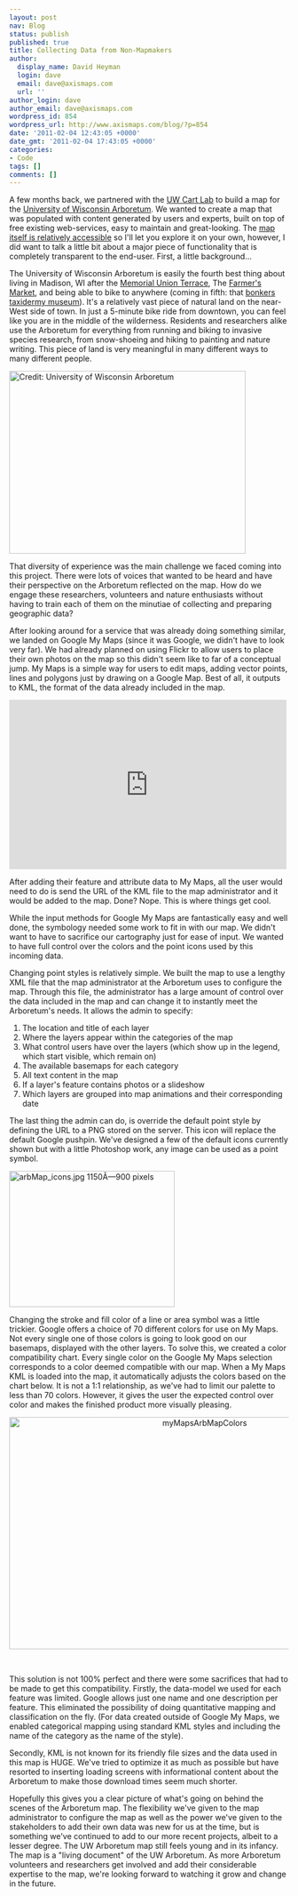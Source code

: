 ```yaml
---
layout: post
nav: Blog
status: publish
published: true
title: Collecting Data from Non-Mapmakers
author:
  display_name: David Heyman
  login: dave
  email: dave@axismaps.com
  url: ''
author_login: dave
author_email: dave@axismaps.com
wordpress_id: 854
wordpress_url: http://www.axismaps.com/blog/?p=854
date: '2011-02-04 12:43:05 +0000'
date_gmt: '2011-02-04 17:43:05 +0000'
categories:
- Code
tags: []
comments: []
---
```

<p><!-- p.p1 {margin: 0.0px 0.0px 13.0px 0.0px; line-height: 19.0px; font: 13.0px Georgia} span.s1 {letter-spacing: 0.0px} --><span>A few months back, we partnered with the <a href="http://www.geography.wisc.edu/cartography/" target="_blank">UW Cart Lab</a> to build a map for the <a href="http://uwarboretum.org/" target="_blank">University of Wisconsin Arboretum</a>. We wanted to create a map that was populated with content generated by users and experts, built on top of free existing web-services, easy to maintain and great-looking. The <a href="http://uwarboretum.org/map/" target="_blank">map itself is relatively accessible</a> so I'll let you explore it on your own, however, I did want to talk a little bit about a major piece of functionality that is completely transparent to the end-user. First, a little background...</span></p>
<p>The University of Wisconsin Arboretum is easily the fourth best thing about living in Madison, WI after the <a href="http://www.union.wisc.edu/webcam/" target="_blank">Memorial Union Terrace</a>, The <a href="http://www.dcfm.org/" target="_blank">Farmer's Market</a>, and being able to bike to anywhere (coming in fifth: that <a href="http://www.roadsideamerica.com/story/2247" target="_blank">bonkers taxidermy museum</a>). It's a relatively vast piece of natural land on the near-West side of town. In just a 5-minute bike ride from downtown, you can feel like you are in the middle of the wilderness. Residents and researchers alike use the Arboretum for everything from running and biking to invasive species research, from snow-shoeing and hiking to painting and nature writing. This piece of land is very meaningful in many different ways to many different people.</p>
<p><img class="alignleft" src="http://uwarboretum.org/photos/image.php?width=426&amp;file=/photos/photos/1275582087-3.jpg" alt="Credit: University of Wisconsin Arboretum" width="426" height="329" /></p>
<p><!-- p.p1 {margin: 0.0px 0.0px 13.0px 0.0px; line-height: 19.0px; font: 13.0px Georgia} span.s1 {letter-spacing: 0.0px} --><span>That diversity of experience was the main challenge we faced coming into this project. There were lots of voices that wanted to be heard and have their perspective on the Arboretum reflected on the map. How do we engage these researchers, volunteers and nature enthusiasts without having to train each of them on the minutiae of collecting and preparing geographic data?</span></p>
<p><!-- p.p1 {margin: 0.0px 0.0px 13.0px 0.0px; line-height: 19.0px; font: 13.0px Georgia} span.s1 {letter-spacing: 0.0px} --><span>After looking around for a service that was already doing something similar, we landed on Google My Maps (since it was Google, we didn't have to look very far). We had already planned on using Flickr to allow users to place their own photos on the map so this didn't seem like to far of a conceptual jump. My Maps is a simple way for users to edit maps, adding vector points, lines and polygons just by drawing on a Google Map. Best of all, it outputs to KML, the format of the data already included in the map.</span></p>
<p><object classid="clsid:d27cdb6e-ae6d-11cf-96b8-444553540000" width="500" height="305" codebase="http://download.macromedia.com/pub/shockwave/cabs/flash/swflash.cab#version=6,0,40,0"><param name="allowFullScreen" value="true" /><param name="allowScriptAccess" value="always" /><param name="src" value="http://www.youtube.com/v/TftFnot5uXw&amp;hl=en_US&amp;feature=player_embedded&amp;version=3" /><param name="allowfullscreen" value="true" /><embed type="application/x-shockwave-flash" width="500" height="305" src="http://www.youtube.com/v/TftFnot5uXw&amp;hl=en_US&amp;feature=player_embedded&amp;version=3" allowscriptaccess="always" allowfullscreen="true"></embed></object></p>
<p><!-- p.p1 {margin: 0.0px 0.0px 13.0px 0.0px; line-height: 19.0px; font: 13.0px Georgia} span.s1 {letter-spacing: 0.0px} --><span>After adding their feature and attribute data to My Maps, all the user would need to do is send the URL of the KML file to the map administrator and it would be added to the map. Done? Nope. This is where things get cool.</span></p>
<p><!-- p.p1 {margin: 0.0px 0.0px 13.0px 0.0px; line-height: 19.0px; font: 13.0px Georgia} span.s1 {letter-spacing: 0.0px} --><span>While the input methods for Google My Maps are fantastically easy and well done, the symbology needed some work to fit in with our map. We didn't want to have to sacrifice our cartography just for ease of input. We wanted to have full control over the colors and the point icons used by this incoming data.</span></p>
<p><!-- p.p1 {margin: 0.0px 0.0px 13.0px 0.0px; line-height: 19.0px; font: 13.0px Georgia} span.s1 {letter-spacing: 0.0px} --><span>Changing point styles is relatively simple. We built the map to use a lengthy XML file that the map administrator at the Arboretum uses to configure the map. Through this file, the administrator has a large amount of control over the data included in the map and can change it to instantly meet the Arboretum's needs. It allows the admin to specify:</span></p>
<ol>
<li>The location and title of each layer</li>
<li>Where the layers appear within the categories of the map</li>
<li>What control users have over the layers (which show up in the legend, which start visible, which remain on)</li>
<li>The available basemaps for each category</li>
<li>All text content in the map</li>
<li>If a layer's feature contains photos or a slideshow</li>
<li>Which layers are grouped into map animations and their corresponding date</li>
</ol>
<p><!-- p.p1 {margin: 0.0px 0.0px 13.0px 0.0px; line-height: 19.0px; font: 13.0px Georgia} span.s1 {letter-spacing: 0.0px} --><span>The last thing the admin can do, is override the default point style by defining the URL to a PNG stored on the server. This icon will replace the default Google pushpin. We've designed a few of the default icons currently shown but with a little Photoshop work, any image can be used as a point symbol.</span></p>
<p><img class="size-full wp-image-878 alignright" title="arbMap_icons.jpg 1150Ã—900 pixels" src="{{ site.baseurl }}/media/posts/2011/02/arbMap_icons1.jpg-1150Ã—900-pixels1.jpg" alt="arbMap_icons.jpg 1150Ã—900 pixels" width="298" height="245" /></p>
<p><!-- p.p1 {margin: 0.0px 0.0px 13.0px 0.0px; line-height: 19.0px; font: 13.0px Georgia} span.s1 {letter-spacing: 0.0px} --><span>Changing the stroke and fill color of a line or area symbol was a little trickier. Google offers a choice of 70 different colors for use on My Maps. Not every single one of those colors is going to look good on our basemaps, displayed with the other layers. To solve this, we created a color compatibility chart. Every single color on the Google My Maps selection corresponds to a color deemed compatible with our map. When a My Maps KML is loaded into the map, it automatically adjusts the colors based on the chart below. It is not a 1:1 relationship, as we've had to limit our palette to less than 70 colors. However, it gives the user the expected control over color and makes the finished product more visually pleasing.</span></p>
<p style="text-align: center;"><span><img class="aligncenter size-full wp-image-870" title="myMapsArbMapColors" src="{{ site.baseurl }}/media/posts/2011/02/myMapsArbMapColors.png" alt="myMapsArbMapColors" width="689" height="418" /></span></p>
<p style="text-align: center;">&nbsp;</p>
<p><!-- p.p1 {margin: 0.0px 0.0px 13.0px 0.0px; line-height: 19.0px; font: 13.0px Georgia} span.s1 {letter-spacing: 0.0px} --><span>This solution is not 100% perfect and there were some sacrifices that had to be made to get this compatibility. Firstly, the data-model we used for each feature was limited. Google allows just one name and one description per feature. This eliminated the possibility of doing quantitative mapping and classification on the fly. (For data created outside of Google My Maps, we enabled categorical mapping using standard KML styles and including the name of the category as the name of the style).</span></p>
<p><!-- p.p1 {margin: 0.0px 0.0px 13.0px 0.0px; line-height: 19.0px; font: 13.0px Georgia} span.s1 {letter-spacing: 0.0px} --><span>Secondly, KML is not known for its friendly file sizes and the data used in this map is HUGE. We've tried to optimize it as much as possible but have resorted to inserting loading screens with informational content about the Arboretum to make those download times seem much shorter.</span></p>
<p><span>Hopefully this gives you a clear picture of what's going on behind the scenes of the Arboretum map. The flexibility we've given to the map administrator to configure the map as well as the power we've given to the stakeholders to add their own data was new for us at the time, but is something we've continued to add to our more recent projects, albeit to a lesser degree. The UW Arboretum map still feels young and in its infancy. The map is a "living document" of the UW Arboretum. As more Arboretum volunteers and researchers get involved and add their considerable expertise to the map, we're looking forward to watching it grow and change in the future.</span></p>
